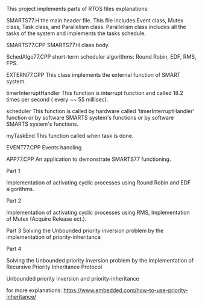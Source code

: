 This project implements parts of RTOS
files explanations:

SMARTS77.H
the main header file. This file includes Event class, Mutex class, Task class, and Parallelism class. Parallelism class includes all the tasks of the system and implements the tasks schedule.

SMARTS77.CPP
SMARTS77.H class body.

SchedAlgo77.CPP
short-term scheduler algorithms: Round Robin, EDF, RMS, FPS.

EXTERN77.CPP
This class implements the external function of SMART system.

timerInterruptHandler
This function is interrupt function and called 18.2 times per second ( every ~~ 55 millisec).

scheduler
This function is called by hardware called 'timerInterruptHandler' function or by software SMARTS system's functions or by software SMARTS system's functions.

myTaskEnd
This function called when task is done.

EVENT77.CPP
Events handling

APP77.CPP
An application to demonstrate SMARTS77 functioning.

Part 1

Implementation of activating cyclic processes using Round Robin and EDF algorithms.

Part 2

Implementation of activating cyclic processes using RMS,
Implementation of Mutex (Acquire Release ect.).

Part 3
Solving the Unbounded priority inversion problem by the implementation of priority-inheritance

Part 4

Solving the Unbounded priority inversion problem by the implementation of Recursive Priority Inheritance Protocol 

Unbounded priority inversion and priority-inheritance

for more explanations: https://www.embedded.com/how-to-use-priority-inheritance/
